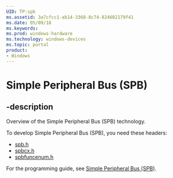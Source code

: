 ```yaml
---
UID: TP:spb
ms.assetid: 3a7cfcc1-ab14-3368-8c74-824602179f41
ms.date: 05/09/18
ms.keywords: 
ms.prod: windows-hardware
ms.technology: windows-devices
ms.topic: portal
product:
- Windows
---
```


# Simple Peripheral Bus (SPB)

## -description

Overview of the Simple Peripheral Bus (SPB) technology.

To develop Simple Peripheral Bus (SPB), you need these headers:

 * [spb.h](..\spb\index.md)
 * [spbcx.h](..\spbcx\index.md)
 * [spbfuncenum.h](..\spbfuncenum\index.md)

For the programming guide, see [Simple Peripheral Bus (SPB)](https://docs.microsoft.com/windows-hardware/drivers/spb).
